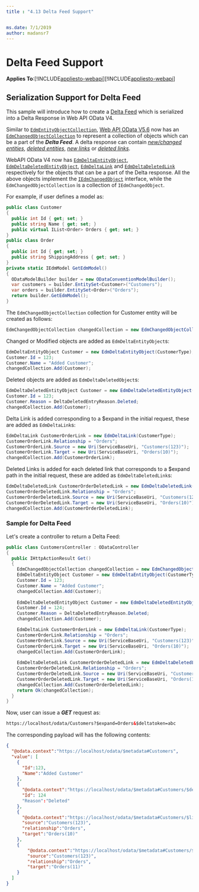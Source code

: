 ```yaml
---
title : "4.13 Delta Feed Support"


ms.date: 7/1/2019
author: madansr7
---
```

# Delta Feed Support
**Applies To**:[!INCLUDE[appliesto-webapi](../includes/appliesto-webapi-v7.md)][!INCLUDE[appliesto-webapi](../includes/appliesto-webapi-v6.md)]

## Serialization Support for Delta Feed

This sample will introduce how to create a [Delta Feed](https://docs.oasis-open.org/odata/odata-json-format/v4.0/errata02/os/odata-json-format-v4.0-errata02-os-complete.html#_Toc403940644) which is serialized into a Delta Response in Web API OData V4.

Similar to [`EdmEntityObjectCollection`](https://github.com/OData/WebApi/blob/master/OData/src/System.Web.OData/OData/EdmEntityCollectionObject.cs), [Web API OData V5.6](https://www.nuget.org/packages/Microsoft.AspNet.OData/5.6.0-beta1) now has an [`EdmChangedObjectCollection`](https://github.com/OData/WebApi/blob/master/OData/src/System.Web.OData/OData/EdmChangedObjectCollection.cs) to represent a collection of objects which can be a part of the ***Delta Feed***.
A delta response can contain <i>[new/changed entities](https://docs.oasis-open.org/odata/odata-json-format/v4.0/errata02/os/odata-json-format-v4.0-errata02-os-complete.html#_Toc403940645)</i>, <i>[deleted entities](https://docs.oasis-open.org/odata/odata-json-format/v4.0/errata02/os/odata-json-format-v4.0-errata02-os-complete.html#_Toc403940646)</i>, <i>[new links](https://docs.oasis-open.org/odata/odata-json-format/v4.0/errata02/os/odata-json-format-v4.0-errata02-os-complete.html#_Toc403940647)</i> or <i>[deleted links](https://docs.oasis-open.org/odata/odata-json-format/v4.0/errata02/os/odata-json-format-v4.0-errata02-os-complete.html#_Toc403940648)</i>.

WebAPI OData V4 now has [`EdmDeltaEntityObject`](https://github.com/OData/WebApi/blob/master/OData/src/System.Web.OData/OData/EdmDeltaEntityObject.cs), [`EdmDeltaDeletedEntityObject`](https://github.com/OData/WebApi/blob/master/OData/src/System.Web.OData/OData/EdmDeltaDeletedEntityObject.cs), [`EdmDeltaLink`](https://github.com/OData/WebApi/blob/master/OData/src/System.Web.OData/OData/EdmDeltaLink.cs) and [`EdmDeltaDeletedLink`](https://github.com/OData/WebApi/blob/master/OData/src/System.Web.OData/OData/EdmDeltaDeletedLink.cs) respectively for the objects that can be a part of the Delta response.
All the above objects implement the [`IEdmChangedObject`](https://github.com/OData/WebApi/blob/master/OData/src/System.Web.OData/OData/IEdmChangedObject.cs) interface, while the `EdmChangedObjectCollection` is a collection of `IEdmChangedObject`.

For example, if user defines a model as:

```C#
public class Customer
{
  public int Id { get; set; }
  public string Name { get; set; }
  public virtual IList<Order> Orders { get; set; }
}
public class Order
{
  public int Id { get; set; }
  public string ShippingAddress { get; set; }
}
private static IEdmModel GetEdmModel()
{
  ODataModelBuilder builder = new ODataConventionModelBuilder();
  var customers = builder.EntitySet<Customer>("Customers");
  var orders = builder.EntitySet<Order>("Orders");
  return builder.GetEdmModel();
}
```

The `EdmChangedObjectCollection` collection for Customer entity will be created as follows:
```C#
EdmChangedObjectCollection changedCollection = new EdmChangedObjectCollection(CustomerType); //IEdmEntityType of Customer
```

Changed or Modified objects are added as `EdmDeltaEntityObject`s:
```C#
EdmDeltaEntityObject Customer = new EdmDeltaEntityObject(CustomerType); 
Customer.Id = 123;
Customer.Name = "Added Customer";
changedCollection.Add(Customer);
```

Deleted objects are added as `EdmDeltaDeletedObject`s:
```C#
EdmDeltaDeletedEntityObject Customer = new EdmDeltaDeletedEntityObject(CustomerType);
Customer.Id = 123;
Customer.Reason = DeltaDeletedEntryReason.Deleted;
changedCollection.Add(Customer);
```

Delta Link is added corresponding to a $expand in the initial request, these are added as `EdmDeltaLink`s:
```C#
EdmDeltaLink CustomerOrderLink = new EdmDeltaLink(CustomerType);
CustomerOrderLink.Relationship = "Orders";
CustomerOrderLink.Source = new Uri(ServiceBaseUri, "Customers(123)");	
CustomerOrderLink.Target = new Uri(ServiceBaseUri, "Orders(10)");
changedCollection.Add(CustomerOrderLink);
```

Deleted Links is added for each deleted link that corresponds to a $expand path in the initial request, these are added as `EdmDeltaDeletedLink`s:
```C#
EdmDeltaDeletedLink CustomerOrderDeletedLink = new EdmDeltaDeletedLink(CustomerType);
CustomerOrderDeletedLink.Relationship = "Orders";
CustomerOrderDeletedLink.Source = new Uri(ServiceBaseUri, "Customers(123)");
CustomerOrderDeletedLink.Target = new Uri(ServiceBaseUri, "Orders(10)");
changedCollection.Add(CustomerOrderDeletedLink);
```

### Sample for Delta Feed
Let's create a controller to return a Delta Feed:
```C#
public class CustomersController : ODataController
{
  public IHttpActionResult Get()
  {
    EdmChangedObjectCollection changedCollection = new EdmChangedObjectCollection(CustomerType);
    EdmDeltaEntityObject Customer = new EdmDeltaEntityObject(CustomerType); 
    Customer.Id = 123;
    Customer.Name = "Added Customer";
    changedCollection.Add(Customer);
    
    EdmDeltaDeletedEntityObject Customer = new EdmDeltaDeletedEntityObject(CustomerType);
    Customer.Id = 124;
    Customer.Reason = DeltaDeletedEntryReason.Deleted;
    changedCollection.Add(Customer);

    EdmDeltaLink CustomerOrderLink = new EdmDeltaLink(CustomerType);
    CustomerOrderLink.Relationship = "Orders";
    CustomerOrderLink.Source = new Uri(ServiceBaseUri, "Customers(123)");
    CustomerOrderLink.Target = new Uri(ServiceBaseUri, "Orders(10)");
    changedCollection.Add(CustomerOrderLink);
    
    EdmDeltaDeletedLink CustomerOrderDeletedLink = new EdmDeltaDeletedLink(CustomerType);
    CustomerOrderDeletedLink.Relationship = "Orders";
    CustomerOrderDeletedLink.Source = new Uri(ServiceBaseUri, "Customers(123)");
    CustomerOrderDeletedLink.Target = new Uri(ServiceBaseUri, "Orders(11)");
    changedCollection.Add(CustomerOrderDeletedLink);
    return Ok(changedCollection);
  }
}
```

Now, user can issue a ***GET*** request as:

```html
https://localhost/odata/Customers?$expand=Orders&$deltatoken=abc
```

The corresponding payload will has the following contents:
```JSON
{
  "@odata.context":"https://localhost/odata/$metadata#Customers",
  "value": [
    {
      "Id":123,
      "Name":"Added Customer"
    },
    {
      "@odata.context":"https://localhost/odata/$metadata#Customers/$deletedEntity",
      "Id": 124
      "Reason":"Deleted"
    },
    {
      "@odata.context":"https://localhost/odata/$metadata#Customers/$link",
      "source":"Customers(123)",
      "relationship":"Orders",
      "target":"Orders(10)"
    },
    {
     	"@odata.context":"https://localhost/odata/$metadata#Customers/$deletedLink",
     	"source":"Customers(123)",
     	"relationship":"Orders",
     	"target":"Orders(11)"
    }
  ]
}
```
